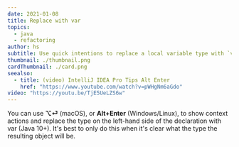 ```yaml
---
date: 2021-01-08
title: Replace with var
topics:
  - java
  - refactoring
author: hs
subtitle: Use quick intentions to replace a local variable type with `var`
thumbnail: ./thumbnail.png
cardThumbnail: ./card.png
seealso:
  - title: (video) IntelliJ IDEA Pro Tips Alt Enter
    href: "https://www.youtube.com/watch?v=pWHgNm6aGdo"
video: "https://youtu.be/TjE5UeLZS6w"
---
```


You can use **⌥⏎** (macOS), or **Alt+Enter** (Windows/Linux), to show context actions and replace the type on the left-hand side of the declaration with var (Java 10+). It's best to only do this when it's clear what the type the resulting object will be.
